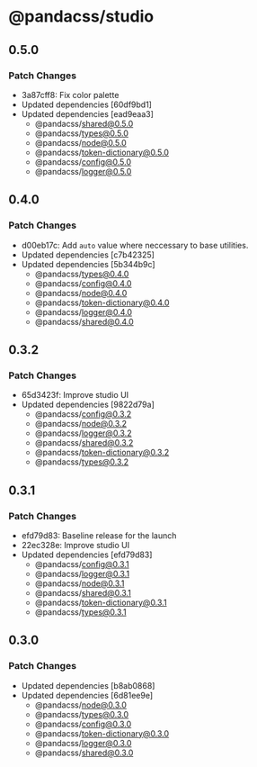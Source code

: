 # @pandacss/studio

## 0.5.0

### Patch Changes

- 3a87cff8: Fix color palette
- Updated dependencies [60df9bd1]
- Updated dependencies [ead9eaa3]
  - @pandacss/shared@0.5.0
  - @pandacss/types@0.5.0
  - @pandacss/node@0.5.0
  - @pandacss/token-dictionary@0.5.0
  - @pandacss/config@0.5.0
  - @pandacss/logger@0.5.0

## 0.4.0

### Patch Changes

- d00eb17c: Add `auto` value where neccessary to base utilities.
- Updated dependencies [c7b42325]
- Updated dependencies [5b344b9c]
  - @pandacss/types@0.4.0
  - @pandacss/config@0.4.0
  - @pandacss/node@0.4.0
  - @pandacss/token-dictionary@0.4.0
  - @pandacss/logger@0.4.0
  - @pandacss/shared@0.4.0

## 0.3.2

### Patch Changes

- 65d3423f: Improve studio UI
- Updated dependencies [9822d79a]
  - @pandacss/config@0.3.2
  - @pandacss/node@0.3.2
  - @pandacss/logger@0.3.2
  - @pandacss/shared@0.3.2
  - @pandacss/token-dictionary@0.3.2
  - @pandacss/types@0.3.2

## 0.3.1

### Patch Changes

- efd79d83: Baseline release for the launch
- 22ec328e: Improve studio UI
- Updated dependencies [efd79d83]
  - @pandacss/config@0.3.1
  - @pandacss/logger@0.3.1
  - @pandacss/node@0.3.1
  - @pandacss/shared@0.3.1
  - @pandacss/token-dictionary@0.3.1
  - @pandacss/types@0.3.1

## 0.3.0

### Patch Changes

- Updated dependencies [b8ab0868]
- Updated dependencies [6d81ee9e]
  - @pandacss/node@0.3.0
  - @pandacss/types@0.3.0
  - @pandacss/config@0.3.0
  - @pandacss/token-dictionary@0.3.0
  - @pandacss/logger@0.3.0
  - @pandacss/shared@0.3.0
